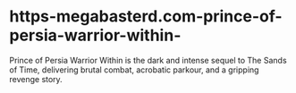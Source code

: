# https-megabasterd.com-prince-of-persia-warrior-within-
Prince of Persia Warrior Within is the dark and intense sequel to The Sands of Time, delivering brutal combat, acrobatic parkour, and a gripping revenge story.
